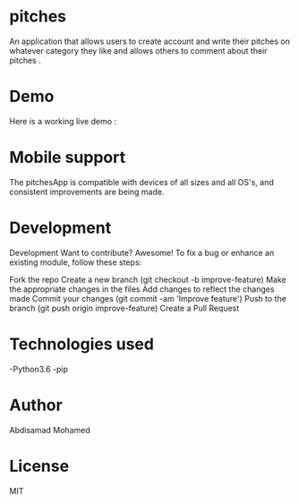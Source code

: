 # pitches
An application that allows users to create account and write their pitches on whatever category they like and allows others to comment about their pitches .

# Demo
Here is a working live demo :

# Mobile support
The pitchesApp is compatible with devices of all sizes and all OS's, and consistent improvements are being made.

 # Development
Development Want to contribute? Awesome! To fix a bug or enhance an existing module, follow these steps:

Fork the repo Create a new branch (git checkout -b improve-feature) Make the appropriate changes in the files Add changes to reflect the changes made Commit your changes (git commit -am 'Improve feature') Push to the branch (git push origin improve-feature) Create a Pull Request

# Technologies used
-Python3.6 -pip

# Author
Abdisamad Mohamed

# License
MIT 